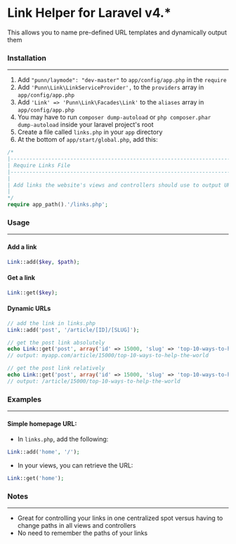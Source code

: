 # Link Helper for Laravel v4.*

This allows you to name pre-defined URL templates and dynamically output them

### Installation
---
1.	Add `"punn/laymode": "dev-master"` to `app/config/app.php` in the `require`
2.	Add `'Punn\Link\LinkServiceProvider',` to the `providers` array in `app/config/app.php`
3.	Add `'Link' => 'Punn\Link\Facades\Link'` to the `aliases` array in `app/config/app.php`
4.	You may have to run `composer dump-autoload` or `php composer.phar dump-autoload` inside your laravel project's root
5.	Create a file called `links.php` in your `app` directory
6.	At the bottom of `app/start/global.php`, add this:
```php
/*
|--------------------------------------------------------------------------
| Require Links File
|--------------------------------------------------------------------------
|
| Add links the website's views and controllers should use to output URLs
|
*/
require app_path().'/links.php';
```

### Usage
---
#### Add a link
```php
Link::add($key, $path);
```
#### Get a link
```php
Link::get($key);
```
#### Dynamic URLs
```php
// add the link in links.php
Link::add('post', '/article/[ID]/[SLUG]');

// get the post link absolutely
echo Link::get('post', array('id' => 15000, 'slug' => 'top-10-ways-to-help-the-world'));
// output: myapp.com/article/15000/top-10-ways-to-help-the-world

// get the post link relatively
echo Link::get('post', array('id' => 15000, 'slug' => 'top-10-ways-to-help-the-world'), false);
// output: /article/15000/top-10-ways-to-help-the-world
```

### Examples
---
#### Simple homepage URL:
*	In `links.php`, add the following:
```php
Link::add('home', '/');
```
*	In your views, you can retrieve the URL:
```php
Link::get('home');
```

### Notes
---
* Great for controlling your links in one centralized spot versus having to change paths in all views and controllers
* No need to remember the paths of your links